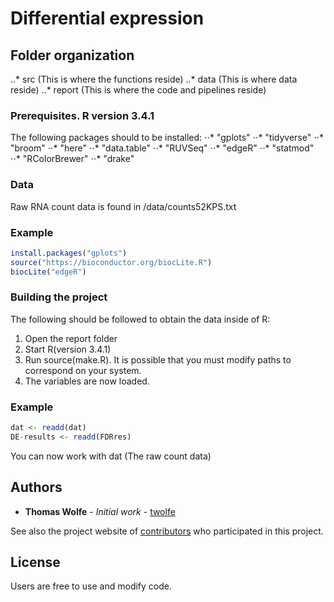 # Differential expression

## Folder organization

..* src (This is where the functions reside)
..* data (This is where data reside)
..* report (This is where the code and pipelines reside)

### Prerequisites. R version 3.4.1

The following packages should to be installed:
⋅⋅* "gplots"
⋅⋅* "tidyverse"
⋅⋅* "broom"
⋅⋅* "here"
⋅⋅* "data.table"
⋅⋅* "RUVSeq"
⋅⋅* "edgeR"
⋅⋅* "statmod"
⋅⋅* "RColorBrewer"
⋅⋅* "drake"

### Data
Raw RNA count data is found in /data/counts52KPS.txt

### Example
```r
install.packages("gplots")
source("https://bioconductor.org/biocLite.R")
biocLite("edgeR")
```

### Building the project

The following should be followed to obtain the data inside of R:
1. Open the report folder
2. Start R(version 3.4.1)
3. Run source(make.R). It is possible that you must modify paths to correspond on your system. 
4. The variables are now loaded.

### Example
```r
dat <- readd(dat)
DE-results <- readd(FDRres)
```

You can now work with dat (The raw count data)

## Authors

* **Thomas Wolfe** - *Initial work* - [twolfe](https://github.com/twolfe)

See also the project website of [contributors](http://www.botanik.univie.ac.at/systematik/projects/dactylorhiza/people.html) who participated in this project.

## License

Users are free to use and modify code.
